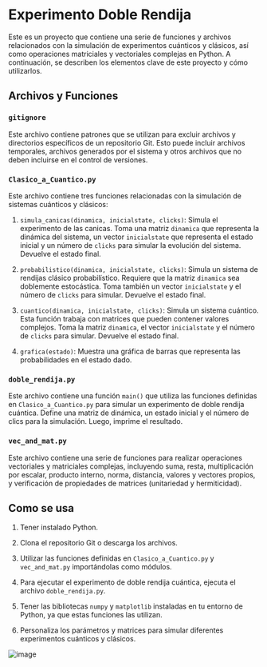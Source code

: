 # Experimento Doble Rendija

Este es un proyecto que contiene una serie de funciones y archivos relacionados con la simulación de experimentos cuánticos y clásicos, así como operaciones matriciales y vectoriales complejas en Python. A continuación, se describen los elementos clave de este proyecto y cómo utilizarlos.

## Archivos y Funciones

### `gitignore`

Este archivo contiene patrones que se utilizan para excluir archivos y directorios específicos de un repositorio Git. Esto puede incluir archivos temporales, archivos generados por el sistema y otros archivos que no deben incluirse en el control de versiones.

### `Clasico_a_Cuantico.py`

Este archivo contiene tres funciones relacionadas con la simulación de sistemas cuánticos y clásicos:

1. `simula_canicas(dinamica, inicialstate, clicks)`: Simula el experimento de las canicas. Toma una matriz `dinamica` que representa la dinámica del sistema, un vector `inicialstate` que representa el estado inicial y un número de `clicks` para simular la evolución del sistema. Devuelve el estado final.

2. `probabilistico(dinamica, inicialstate, clicks)`: Simula un sistema de rendijas clásico probabilístico. Requiere que la matriz `dinamica` sea doblemente estocástica. Toma también un vector `inicialstate` y el número de `clicks` para simular. Devuelve el estado final.

3. `cuantico(dinamica, inicialstate, clicks)`: Simula un sistema cuántico. Esta función trabaja con matrices que pueden contener valores complejos. Toma la matriz `dinamica`, el vector `inicialstate` y el número de `clicks` para simular. Devuelve el estado final.

4. `grafica(estado)`: Muestra una gráfica de barras que representa las probabilidades en el estado dado.

### `doble_rendija.py`

Este archivo contiene una función `main()` que utiliza las funciones definidas en `Clasico_a_Cuantico.py` para simular un experimento de doble rendija cuántica. Define una matriz de dinámica, un estado inicial y el número de clics para la simulación. Luego, imprime el resultado.

### `vec_and_mat.py`

Este archivo contiene una serie de funciones para realizar operaciones vectoriales y matriciales complejas, incluyendo suma, resta, multiplicación por escalar, producto interno, norma, distancia, valores y vectores propios, y verificación de propiedades de matrices (unitariedad y hermiticidad).

## Como se usa

1. Tener instalado Python.

2. Clona el repositorio Git o descarga los archivos.

3. Utilizar las funciones definidas en `Clasico_a_Cuantico.py` y `vec_and_mat.py` importándolas como módulos.

4. Para ejecutar el experimento de doble rendija cuántica, ejecuta el archivo `doble_rendija.py`.

5. Tener las bibliotecas `numpy` y `matplotlib` instaladas en tu entorno de Python, ya que estas funciones las utilizan.

6. Personaliza los parámetros y matrices para simular diferentes experimentos cuánticos y clásicos.
   
![image](https://github.com/Jaco0bo/Experimento_doble_rendija/assets/142515732/105c051e-2565-4cb8-be72-a2ab74e3f1e7)

